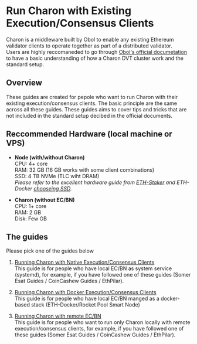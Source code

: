 # Run Charon with Existing Execution/Consensus Clients

Charon is a middleware built by Obol to enable any existing Ethereum validator clients to operate together as part of a distributed validator.  
Users are highly reccomaneded to go through [Obol's official documetation](https://docs.obol.org/int/Overview) to have a basic understanding of how a Charon DVT cluster work and the standard setup.

## Overview
These guides are created for pepole who want to run Charon with their existing execution/consensus clients.
The basic principle are the same across all these guides. These guides aims to cover tips and tricks that are not included in the standard setup decibed in the official documents.

## Reccommended Hardware (local machine or VPS)
- **Node (with/without Charon)**  
 CPU: 4+ core  
 RAM: 32 GB (16 GB works with some client combinations)  
 SSD: 4 TB NVMe (TLC wiht DRAM)  
  *Please refer to the excellent hardware guide from [ETH-Staker](https://ethstaker.cc/staking-hardware) and ETH-Docker [chooseing SSD](https://gist.github.com/yorickdowne/f3a3e79a573bf35767cd002cc977b038).*
  
- **Charon (without EC/BN)**  
 CPU: 1+ core  
 RAM: 2 GB  
 Disk: Few GB  

## The guides
Please pick one of the guides below

1. [Running Charon with Native Execution/Consensus Clients](Link)  
This guide is for people who have local EC/BN as system service (systemd), for example, if you have followed one of these guides (Somer Esat Guides / CoinCashew Guides / EthPilar).  
  
2. [Running Charon with Docker Execution/Consensus Clients](Link)  
This guide is for people who have local EC/BN manged as a docker-based stack (ETH-Docker/Rocket Pool Smart Node)

3. [Running Charon with remote EC/BN](Link)  
This guide is for people who want to run only Charon locally with remote execution/consensus clients, for example, if you have followed one of these guides (Somer Esat Guides / CoinCashew Guides / EthPilar).  


